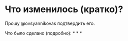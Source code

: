 # Что изменилось (кратко)?

Прошу @ovsyannikovas подтвердить его.

Что было сделано (подробно):
*
*
*
